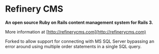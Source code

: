 # Refinery CMS

__An open source Ruby on Rails content management system for Rails 3.__

More information at [http://refinerycms.com](http://refinerycms.com)

Forked to allow support for connecting with MS SQL Server bypassing an error around using multiple order statements in a single SQL query.
